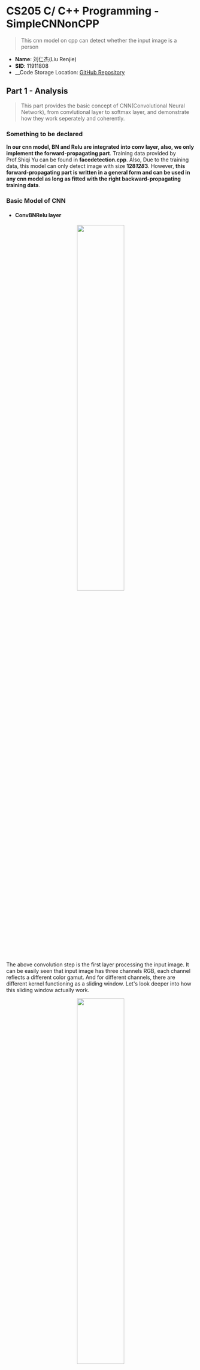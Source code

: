 <script type="text/javascript" src="http://cdn.mathjax.org/mathjax/latest/MathJax.js?config=TeX-AMS-MML_HTMLorMML"></script>
<script type="text/x-mathjax-config">
    MathJax.Hub.Config({ tex2jax: {inlineMath: [['$', '$']]}, messageStyle: "none" });
</script>

# CS205 C/ C++ Programming - SimpleCNNonCPP

> This cnn model on cpp can detect whether the input image is a person

* __Name__: 刘仁杰(Liu Renjie)
* __SID__: 11911808
* __Code Storage Location: [GitHub Repository](https://github.com/Liu-rj/SimpleCNNonCPP)

## Part 1 - Analysis

> This part provides the basic concept of CNN(Convolutional Neural Network), from convlutional layer to softmax layer, and demonstrate how they work seperately and coherently.

### Something to be declared

__In our cnn model, BN and Relu are integrated into conv layer, also, we only implement the forward-propagating part__. Training data provided by Prof.Shiqi Yu can be found in __facedetection.cpp__. Also, Due to the training data, this model can only detect image with size __128*128*3__. However, __this forward-propagating part is written in a general form and can be used in any cnn model as long as fitted with the right backward-propagating training data__.

### Basic Model of CNN

* #### ConvBNRelu layer

<div align="center">
	<img src="./facedetection/pics/convo.png" width="50%">
</div>

The above convolution step is the first layer processing the input image. It can be easily seen that input image has three channels RGB, each channel reflects a different color gamut. And for different channels, there are different kernel functioning as a sliding window. Let's look deeper into how this sliding window actually work.

<div align="center">
	<img src="./facedetection/pics/kernel.gif" width="50%">
</div>

In this example, kernel size is 3*3, scanning from the __upper left corner__ down to the __lower right corner__.
In every sliding window, elements in the kernel __multiplies__ with coressponding elements of input image matrix, multiplication result plus a __bias__ value gets one element of convolutional output image matrix in the coressponding image.

##### Notice that before really doing the convolution, we need to handle with two constrains. One is __padding__, the other is __stride__.

* padding: pad several laps of zero to original input image.

<div align="center">
	<img src="./facedetection/pics/PAD.png" width="50%">
</div>

But why we should do padding?

> 1. The matrix after convolution gets smaller and smaller (if the convolution layer is 100 layers, each layer shrinks, and the final image will be very small)
> 2. The input matrix edge pixel is computed only once, while the middle pixel (red shadow) is convolved many times, which means that the corner information of the image is lost.

**Through padding, we can solve the size shrinking problem and also Convolution check edge information is processed more than once, therefore the edge information is more fully extracted.**

* stride: the length we slide while processing convolution.

<div align="center">
	<img src="./facedetection/pics/stride.gif" width="50%">
</div>

> for example: if the stride is 2, every sliding we move two grid to the next convolution field. so the output size will certainly shrink by 2.

__Until now, we can find a general term formula for the output size of Convolution Layer. It can be discribed as__

$$
\left\{\begin{array}{l}
\text {height}_{\text {out}}=\left(\text {height}_{\text {in}}-\text {height}_{\text {kernel}}+2 * \text {padding}\right) / \text {stride}+1 \\
\text {width}_{\text {out}}=\left(\text {width}_{\text {in}}-\text {width}_{\text {kernel}}+2 * \text {padding}\right) / \text {stride}+1
\end{array}\right. \tag{1}
$$

Moreover, every kernel outputs a 2D plane of matrix, which means that the number of kernel determines the output channels after __ConvBNRelu Layer__.
And the __Relu__ step is just to erase negative value and set it to zero.

It's worth noticing that there are many ways to optimize convolution step, such as __im2col + GEMM__, __FFT(Fast Fourier Transforms)__ and __Winograd__. More details will be mentioned below.

* #### MaxPool Layer

<div align="center">
	<img src="./facedetection/pics/maxpool.png" width="30%">
</div>

In this step here we will just do the max pool, and the fliter size is constrained to 2*2.

Why we do maxpool?

> * reduce model size and so increase computing speed.
> *  further extract model information, strengthen the robustness of the extracted feature.

The above formula$(1)$ can also discribe output model feature of MaxPool Layer.

* #### Flatten Layer

The aim of Flatten Layer is flattening the 2D or 3D model to one dimension which has continous memory access. Since we already store our original input image in __one dimensional array__, so in this step, there is nothing left for us to do.

* #### Full Connect Layer

<div align="center">
	<img src="./facedetection/pics/fc.png" width="50%">
</div>

After Flatten Layer, we got a one-dimensional vector of feature. In Full Connect Layer, we do multiplication to this vector with our training data, reduce its dimension and send the result to SoftMax Layer to get the confidence score of each type.

The FC operation can be discribed by the following formula:

$$
Output=weight*input+bias \tag{2}
$$

* #### SoftMax Layer

In the nearly-end layer of CNN, "soft" operation will be implemented to the input feature.

Let's first see how "soft" works through inner formula:

$$
\begin{array}{l}
for \ x \in \mathbb{R}^{n} \quad
p_{i}=\frac{e^{x_{i}}}{\sum_{j=1}^{n} e^{x_{j}}} \quad p=\left(\begin{array}{c}
p_{1} \\
\vdots \\
p_{n}
\end{array}\right)
\end{array}
\tag{3}
$$

In this cnn model, $n=2$, means that we will get 2 output ranging from 0~1, representing probability of each type. Here $p_{1}$ represents for the confidence score of person while $p_{2}$ stands for the background.

## Part 2 - Implementation - Brutal Force

> This part provide the basic implementation of cnn.
> __Continous cache is considered in all steps in this Brutal Force model, although it's called "brutal", it's much faster than a real brutal force cnn because of continious memory access!__

* ### Before CNN

Before the first ConvBNReLU layer, we need to get the image information for our cnn model, here we use opencv to convert the input 3-channel-image to a 2D array ranging from 0~255 BGR through following operation:

```c++
Mat m = imread("./pics/face.jpg");
Mat image;
m.convertTo(image, CV_32FC3);
```

Than we convert this 2D BGR array into a 1D-RGB-float-array ranging from 0~1 through function "convertRGB" wich can be found in __facedetetion\facedetection.cpp__.

And we call this function surrounding with a try catch to prevent unexpected shutdown:

```c++
try
{
	img = convertRGB(image);
}
catch (const char* e)
{
	cout << e << endl;
}
```

Moreover, we will use a clock for timing:

```c++
auto start = std::chrono::steady_clock::now();
try
{
	result = cnn(img, m.rows, m.cols, m.channels());
}
catch (const char* e)
{
	cout << e << endl;
	exit(0);
}
auto end = std::chrono::steady_clock::now();
```

* ### ConvBNReLU Layer

#### first we do the padding

Implementation of padding can be found in __facedetection\facedetection.cpp__.

```c++
float* convertRGB(Mat img);
```

Rather than regurgitating, detailed explanation of padding operation has been mentioned above.

#### How we do conv in brutal force

Through it's the brutal force, to make a general general model, here we learn from __im2col algorithm__ to implement conv by __vector dot product__ form rather than __matrix multiplication__, further optimization by matrix multiplication will be discussed later.

```c++
// im2col algorithm flatten by plane RRRGGGBBB
float* im2col_plane(float* newimg, int newrows, int newcols, int convrows, int convcols, int channels, int kernel_size, int stride)
{
	int newsize = newrows * newcols;
	float* result = new float[kernel_size * kernel_size * convrows * convcols * channels];
	int index = -1;
	for (int g = 0; g < channels; g++) // RGB
	{
		int position = g * newsize - 1; // initial position
		for (int i = 0; i < convrows; i++)
		{
			for (int j = 0; j < convcols; j++)
			{
				int colp = position + j * stride;
				for (int k = 0; k < kernel_size; k++) // rows
				{
					int kp = colp + k * newcols; // column position
					for (int l = 0; l < kernel_size; l++) // cols
					{
						result[++index] = newimg[++kp];
					}
				}
			}
			position += newcols * stride; // rows position
		}
	}
	return result;
}
```

Notice that we flatten the image plane by plane, that is to say, when one in_channel of the kernel is sliding on one channel of our input image, output what's in this sliding window in line until one channel is completely scanned. Thus, output 1D array should be in RRRGGGBBB form. This is also why we do vector dot product rather than matrix multiplication.

__Our main optimization will also be in conv layer__.

The first version of ConvBNRelu is shown as following:

```c++
// convolution & BN & Relu
float* ConvBNReLU(float* img, int rows, int cols, int channels, conv_param& cp)
{
	int convrows = (rows - cp.kernel_size + 2 * cp.pad) / cp.stride + 1; // rows after convolution
	int convcols = (cols - cp.kernel_size + 2 * cp.pad) / cp.stride + 1; // columns after convolution
	int kerneltimes = convrows * convcols;
	int kernelsize = cp.kernel_size * cp.kernel_size;
	float* newimg = paddling(img, rows + 2 * cp.pad, cols + 2 * cp.pad, channels, cp.pad);
	float* imgcol = im2col_plane(newimg, rows + 2 * cp.pad, cols + 2 * cp.pad, convrows, convcols, channels, cp.kernel_size, cp.stride);
	delete[] newimg;
	float* conv = new float[kerneltimes * cp.out_channels] {}; // size after convolution 64 * 64 * 16
	int key = -1, index = -1, kernelindex = 0;
	
	for (int i = 0; i < cp.out_channels; i++)
	{
		for (int j = 0; j < cp.in_channels; j++)
		{
			for (int k = 0; k < kerneltimes; k++)
			{
				++index;
				for (int l = 0; l < kernelsize; l++)
				{
					conv[index] += imgcol[++key] * cp.p_weight[kernelindex + l];
				}
			}

			index -= kerneltimes;

			if (j == cp.in_channels - 1)
			{
				for (int k = 0; k < kerneltimes; k++)
				{
					conv[++index] += cp.p_bias[kernelindex / (kernelsize * cp.in_channels)];

					// Rectified Linear Unit
					if (conv[index] < 0)
					{
						conv[index] = 0;
					}
				}
			}
			kernelindex += kernelsize;
		}
		key = -1;
	}
	delete[] imgcol;
	return conv;
}
```

* ### MaxPool Layer

Implementation of MaxPool can be found in __facedetection\facedetection.cpp__.

```c++
float* MaxPooling(float* img, int convrows, int convcols, int channels);
```

* ### FullConnect Layer

Implementation of FullConnect can be found in __facedetection\facedetection.cpp__.

```c++
float* FullConnect(float* img, int rows, int cols, int channels, fc_param& fc);
```

* ### SoftMax Layer

Implementation of SoftMax can be found in __facedetection\facedetection.cpp__.

```c++
void SoftMax(float* fcl, int size);
```

* ### a integrated function provide for user input

In this function, any exception thrown by bottom implementation will be thrown to external user main function.

Implementation of __cnn__ can be found in __facedetection\facedetection.cpp__.

```c++
float* cnn(float* img, int rows, int cols, int channels);
```

* ### How we call this CNN?

Very simple! Just a 1D float array is needed to receive the data after a complete cnn! If any error occurs, it will also be caught for reminding!

```c++
try
{
	result = cnn(img, m.rows, m.cols, m.channels());
}
catch (const char* e)
{
	cout << e << endl;
	exit(0);
}
```

* ### Accuracy and efficiency Test

![face](./facedetection/pics/facetest.png)

![bg](./facedetection/pics/bgtest.png)

Can be seen from the pics above, our cnn result meets our expetation.

Here we test each picture in the same configuration and get their average of __55ms per pic__.

## Optimization

> There are many subtle and effecient optimization algorithms for accelerating cnn especially convolution and fullconnect layer including __im2col + GEMM(Image to Column + GEneral Matrix Mutiplication), FFT(Fast Fourier Transforms) and winograd(fast convolution)__. However, due to time limit, there are not enough time for us to try every algorithm, here we will just talk about im2col + GEMM __on the basis of our work in midterm project__.

* ### The idea of im2col + GEMM

The idea of im2col is to flatten our multichannel image into a 1D array by columns. Every row have one sliding window in every channel.

So the size of feature matrix flattened from original input image can be discribed as:

$$
\left\{\begin{array}{l}
\text {rows}=\text {height}_{\text {out}} * \text {width}_{\text {out}} \\
\text {columns}=\text {kernelsize}*\text {kernelsize}* \text {channels}
\end{array}\right. \tag{4}
$$

In the above formula, $\text {height}_{\text {out}}$ and $\text {width}_{\text {out}}$ can be found in $(1)$, $kernelsize$ represents for the side length of kernel, $channels$ represents for the channels of input array.

Following will further demonstrate on how im2col works:

<div align="center">
	<img src="./facedetection/pics/im2col.jpg" width="50%">
</div>


Then we just need to do GEMM between feature matrix and filter matrix. __Notice that before doing matrix multiplication, we need to transpose filter matrix since it's originally stored by plane rather than by channel__.

__Also, after GEMM, the output marix is store by out_channel of fliter matrix ranther than plane by plane. That is to say, we also need to do a transpose to output matrix.

My source code of implementing im2col + GEMM is atteched below:

* im2col:

```c++
// im2col algorithm flatten by channel RGBRGBRGB
float* im2col_channel(float* newimg, int newrows, int newcols, int convrows, int convcols, int channels, int kernel_size, int stride)
{
	int newsize = newrows * newcols;
	float* result = new float[kernel_size * kernel_size * convrows * convcols * channels];
	int index = -1, position = -1;
	for (int i = 0; i < convrows; i++)
	{
		for (int j = 0; j < convcols; j++)
		{
			int colp = position + j * stride; // column initial position
			for (int g = 0; g < channels; g++)
			{
				int kp = colp + g * newsize;
				for (int k = 0; k < kernel_size; k++) // rows
				{
					for (int l = 0; l < kernel_size; l++) // cols
					{
						result[++index] = newimg[++kp];
					}
					kp += newcols - kernel_size; // column position
				}
			}
		}
		position += newcols * stride; // rows position
	}
	return result;
}
```

* conv:

```c++
// convolution & BN & Relu
float* ConvBNReLU_gemm(float* img, int rows, int cols, int channels, conv_param& cp)
{
	...
	float* imgcol = im2col_channel(newimg, rows + 2 * cp.pad, cols + 2 * cp.pad, convrows, convcols, channels, cp.kernel_size, cp.stride);
	delete[] newimg;
	float* convtemp = new float[kerneltimes * cp.out_channels]{}; // size after convolution 64 * 64 * 16
	float* conv = new float[kerneltimes * cp.out_channels]{};
	float* rvkernel = new float[kernelsize * cp.out_channels * cp.in_channels]; // transposition of kernel

	transpose(rvkernel, cp.p_weight, cp.out_channels, kernelsize * cp.in_channels);
	m_product_row(convtemp, imgcol, rvkernel, kerneltimes, channels * kernelsize, cp.out_channels);
	//cblas_sgemm(CblasRowMajor, CblasNoTrans, CblasNoTrans, kerneltimes, cp.out_channels, channels * kernelsize, 1, imgcol, channels * kernelsize, rvkernel, cp.out_channels, 0, convtemp, cp.out_channels);
	
	transpose(conv, convtemp, kerneltimes, cp.out_channels);

	// Relu
	int index = -1;
	for (int i = 0; i < cp.out_channels; ++i)
	{
		for (int j = 0; j < kerneltimes; ++j)
		{
			conv[++index] += cp.p_bias[i];
			if (conv[index] < 0)
			{
				conv[index] = 0;
			}
		}
	}

	delete[] imgcol;
	delete[] rvkernel;
	delete[] convtemp;
	return conv;
}
```

* a simple gemm computing by row(__continuous ache, simple but efficient!__):

```c++
void m_product_row(float* c, const float* a, const float* b, int row1, int column1, int column2) {
    int apos = 0;
    int bpos;
    int cpos = 0;
    for (int i = 0; i < row1; ++i) {
        bpos = 0;
        for (int j = 0; j < column1; ++j) {
            for (int k = 0; k < column2; ++k) {
                c[cpos++] += a[apos] * b[bpos++];
            }
            apos++;
            cpos -= column2;
        }
        cpos += column2;
    }
}
```

* Also, my transpose funtion:

```c++
void transpose(float* b, const float* a, int row, int column)
{
    int apos;
    int bpos = -1;
    int num = 0;
    for (int i = 0; i < column; i++)
    {
        apos = i;
        for (int j = 0; j < row; j++)
        {
            b[++bpos] = a[apos];
            apos += column;
        }
    }
}
```

#### Test with first version of im2col + GEMM

![face](./facedetection/pics/facetestgemm.png)

![bg](./facedetection/pics/bgtestgemm.png)

Can be seen from the pics above, our cnn result meets our expetation.

Here we test each picture in the same configuration and get their average of __28ms per pic__. Efficiency nearly __doubled__!

__Since GEMM optimization has been implemented in midterm project, so here we are not going deep, we will just use OpenBLAS to get the best efficiency__.

* ### Test with OpenBLAS

```c++
cblas_sgemm(CblasRowMajor, CblasNoTrans, CblasNoTrans, kerneltimes, cp.out_channels, channels * kernelsize, 1, imgcol, channels * kernelsize, rvkernel, cp.out_channels, 0, convtemp, cp.out_channels);
```

![face](./facedetection/pics/facetestopenblas.png)

![bg](./facedetection/pics/bgtestopenblas.png)

Can be seen from the pics above, our cnn result meets our expetation.

Here we test each picture in the same configuration and get their average of __7ms per pic__. Speed up by nearly __eight times__ than original brutal force!

* ### Conclusion

There are many other remarkable algorithm for speeding up cnn such as FFT and Winograd, but due to time limit, we are not going to talk about them now, maybe later in my spare time I will continue to add some.

## ARM

> This part provide arm test on Raspberry Pi


